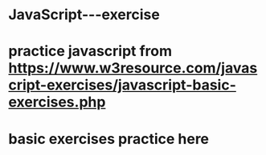 # JavaScript---exercise 
# practice javascript from https://www.w3resource.com/javascript-exercises/javascript-basic-exercises.php
# basic exercises practice here
